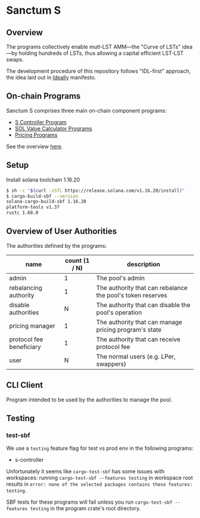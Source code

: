 # Sanctum S

## Overview

The programs collectively enable mutl-LST AMM—the "Curve of LSTs" idea—by holding hundreds of LSTs, thus allowing a capital efficient LST-LST swaps.

The development procedure of this repository follows "IDL-first" approach, the idea laid out in [Ideally](https://github.com/igneous-labs/ideally) manifesto.

## On-chain Programs

Sanctum S comprises three main on-chain component programs:

- [S Controller Program](./docs/s-controller-program/)
- [SOL Value Calculator Programs](./docs/sol-value-calculator-programs/)
- [Pricing Programs](./docs/pricing-programs/)

See the overview [here](./docs/).

## Setup

Install solana toolchain 1.16.20

```sh
$ sh -c "$(curl -sSfL https://release.solana.com/v1.16.20/install)"
$ cargo-build-sbf --version
solana-cargo-build-sbf 1.16.20
platform-tools v1.37
rustc 1.68.0
```

## Overview of User Authorities

The authorities defined by the programs:

| name                     | count (1 / N) | description                                                |
| ------------------------ | ------------- | ---------------------------------------------------------- |
| admin                    | 1             | The pool's admin                                           |
| rebalancing authority    | 1             | The authority that can rebalance the pool's token reserves |
| disable authorities      | N             | The authority that can disable the pool's operation        |
| pricing manager          | 1             | The authority that can manage pricing program's state      |
| protocol fee beneficiary | 1             | The authority that can receive protocol fee                |
| user                     | N             | The normal users (e.g. LPer, swappers)                     |

## CLI Client

Program intended to be used by the authorities to manage the pool.

## Testing

### test-sbf

We use a `testing` feature flag for test vs prod env in the following programs:

- s-controller

Unfortunately it seems like `cargo-test-sbf` has some issues with workspaces: running `cargo-test-sbf --features testing` in workspace root results in `error: none of the selected packages contains these features: testing`.

SBF tests for these programs will fail unless you run `cargo-test-sbf --features testing` in the program crate's root directory.
